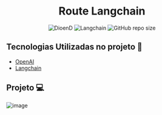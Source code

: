 ﻿<h1 align="center">Route Langchain</h1>
<!-- <h1 align="center"><img src="" height="60" width="65" alt="" /> NLW 07º HEAT</h1> -->

<p align="center">
    <img src="https://img.shields.io/static/v1?label=DioenD&message=DEV&color=d2cca1&labelColor=757780" alt="DioenD">
    <img src="https://img.shields.io/static/v1?label=IA&message=Langchain&color=6b46b5&labelColor=31312e" alt="Langchain">
    <img alt="GitHub repo size" src="https://img.shields.io/github/repo-size/DioenDJS/Chat-Assistente-tecnico-langchain" >
</p>

## Tecnologias Utilizadas no projeto :construction:

- [OpenAI](https://platform.openai.com/docs/overview) 
- [Langchain](https://python.langchain.com/docs/introduction/) 

## Projeto :computer:
![image](https://github.com/user-attachments/assets/7d790dc2-226a-4490-9344-981830b62014)
